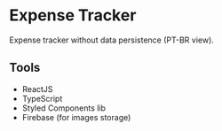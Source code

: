 # Expense Tracker

Expense tracker without data persistence (PT-BR view).

## Tools

- ReactJS
- TypeScript
- Styled Components lib
- Firebase (for images storage)
